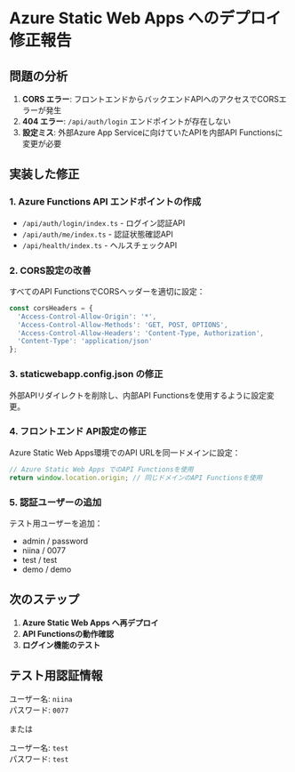 # Azure Static Web Apps へのデプロイ修正報告

## 問題の分析

1. **CORS エラー**: フロントエンドからバックエンドAPIへのアクセスでCORSエラーが発生
2. **404 エラー**: `/api/auth/login` エンドポイントが存在しない
3. **設定ミス**: 外部Azure App Serviceに向けていたAPIを内部API Functionsに変更が必要

## 実装した修正

### 1. Azure Functions API エンドポイントの作成

- `/api/auth/login/index.ts` - ログイン認証API
- `/api/auth/me/index.ts` - 認証状態確認API  
- `/api/health/index.ts` - ヘルスチェックAPI

### 2. CORS設定の改善

すべてのAPI FunctionsでCORSヘッダーを適切に設定：
```javascript
const corsHeaders = {
  'Access-Control-Allow-Origin': '*',
  'Access-Control-Allow-Methods': 'GET, POST, OPTIONS',
  'Access-Control-Allow-Headers': 'Content-Type, Authorization',
  'Content-Type': 'application/json'
};
```

### 3. staticwebapp.config.json の修正

外部APIリダイレクトを削除し、内部API Functionsを使用するように設定変更。

### 4. フロントエンド API設定の修正

Azure Static Web Apps環境でのAPI URLを同一ドメインに設定：
```typescript
// Azure Static Web Apps でのAPI Functionsを使用
return window.location.origin; // 同じドメインのAPI Functionsを使用
```

### 5. 認証ユーザーの追加

テスト用ユーザーを追加：
- admin / password
- niina / 0077
- test / test
- demo / demo

## 次のステップ

1. **Azure Static Web Apps へ再デプロイ**
2. **API Functionsの動作確認**
3. **ログイン機能のテスト**

## テスト用認証情報

ユーザー名: `niina`  
パスワード: `0077`

または

ユーザー名: `test`  
パスワード: `test`
